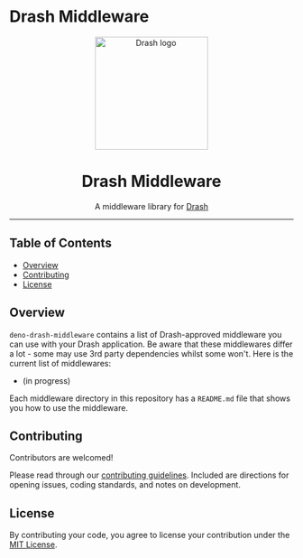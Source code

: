 # Drash Middleware

<p align="center">
  <img height="200" src="https://raw.githubusercontent.com/drashland/deno-drash-middleware/master/logo.svg" alt="Drash logo">
  <h1 align="center">Drash Middleware</h1>
</p>
<p align="center">A middleware library for <a href="https://github.com/drashland/deno-drash">Drash</a></p>

---

## Table of Contents
- [Overview](#overview)
- [Contributing](#contributing)
- [License](#license)

## Overview
`deno-drash-middleware` contains a list of Drash-approved middleware you can use with your Drash application. Be aware that these middlewares differ a lot - some may use 3rd party dependencies whilst some won't. Here is the current list of middlewares:

* (in progress)

Each middleware directory in this repository has a `README.md` file that shows you how to use the middleware.

## Contributing

Contributors are welcomed!

Please read through our [contributing guidelines](./.github/CONTRIBUTING.md). Included are directions for opening issues, coding standards, and notes on development.

## License
By contributing your code, you agree to license your contribution under the [MIT License](./LICENSE).
